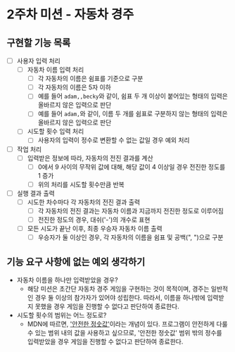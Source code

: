# 2주차 미션 - 자동차 경주

## 구현할 기능 목록

- [ ] 사용자 입력 처리
  - [ ] 자동차 이름 입력 처리
    - [ ] 각 자동차의 이름은 쉼표를 기준으로 구분
    - [ ] 각 자동차의 이름은 5자 이하
    - [ ] 예를 들어 `adam,,becky`와 같이, 쉼표 두 개 이상이 붙어있는 형태의 입력은 올바르지 않은 입력으로 판단
    - [ ] 예를 들어 `adam,`와 같이, 이름 두 개를 쉼표로 구분하지 않는 형태의 입력은 올바르지 않은 입력으로 판단
  - [ ] 시도할 횟수 입력 처리
    - [ ] 사용자의 입력이 정수로 변환할 수 없는 값일 경우 예외 처리
- [ ] 작업 처리
  - [ ] 입력받은 정보에 따라, 자동차의 전진 결과를 계산
    - [ ] 0에서 9 사이의 무작위 값에 대해, 해당 값이 4 이상일 경우 전진한 정도를 1 증가
    - [ ] 위의 처리를 시도할 횟수만큼 반복
- [ ] 실행 결과 출력
  - [ ] 시도한 차수마다 각 자동차의 전진 결과 출력
    - [ ] 각 자동차의 전진 결과는 자동차 이름과 지금까지 전진한 정도로 이루어짐
    - [ ] 전진한 정도의 경우, 대쉬('-')의 개수로 표현
  - [ ] 모든 시도가 끝난 이후, 최종 우승자 자동차 이름 출력
    - [ ] 우승자가 둘 이상인 경우, 각 자동차의 이름을 쉼표 및 공백(", ")으로 구분

## 기능 요구 사항에 없는 예외 생각하기

- 자동차 이름을 하나만 입력받았을 경우?
  - 해당 미션은 초간단 자동차 경주 게임을 구현하는 것이 목적이며, 경주는 일반적인 경우 둘 이상의 참가자가 있어야 성립한다. 따라서, 이름을 하나밖에 입력받지 못했을 경우 게임을 진행할 수 없다고 판단하여 종료한다.
- 시도할 횟수의 범위는 어느 정도로?
  - MDN에 따르면, ['안전한 정숫값'](https://developer.mozilla.org/ko/docs/Web/JavaScript/Reference/Global_Objects/Number/isSafeInteger)이라는 개념이 있다. 프로그램이 안전하게 다룰 수 있는 범위 내의 값을 사용하고 싶으므로, '안전한 정숫값' 범위 밖의 정수를 입력받았을 경우 게임을 진행할 수 없다고 판단하여 종료한다.
